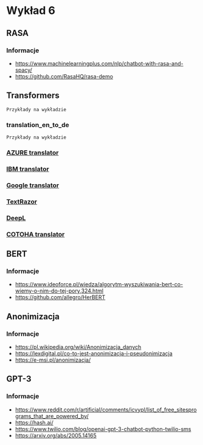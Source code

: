 # Wykład 6

## RASA

### Informacje

- https://www.machinelearningplus.com/nlp/chatbot-with-rasa-and-spacy/
- https://github.com/RasaHQ/rasa-demo

## Transformers

```
Przykłady na wykładzie 
```

### translation_en_to_de

```
Przykłady na wykładzie 
```

### [AZURE translator](https://azure.microsoft.com/pl-pl/services/cognitive-services/translator/#features)

### [IBM translator](https://www.ibm.com/watson/services/language-translator/)

### [Google translator](https://cloud.google.com/translate)

### [TextRazor](https://www.textrazor.com/)

### [DeepL](https://www.deepl.com/translator)

### [COTOHA translator](https://www.ntt.com/en/services/application/cotoha-translator.html)

## BERT

### Informacje

- https://www.ideoforce.pl/wiedza/algorytm-wyszukiwania-bert-co-wiemy-o-nim-do-tej-pory,324.html
- https://github.com/allegro/HerBERT

## Anonimizacja

### Informacje

- https://pl.wikipedia.org/wiki/Anonimizacja_danych
- https://lexdigital.pl/co-to-jest-anonimizacja-i-pseudonimizacja
- https://e-msi.pl/anonimizacja/

## GPT-3

### Informacje

- https://www.reddit.com/r/artificial/comments/icvypl/list_of_free_sitesprograms_that_are_powered_by/
- https://hash.ai/
- https://www.twilio.com/blog/openai-gpt-3-chatbot-python-twilio-sms
- https://arxiv.org/abs/2005.14165







